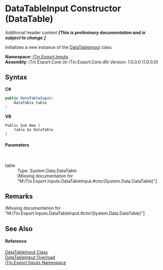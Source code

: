 # DataTableInput Constructor (DataTable)
Additional header content _**\[This is preliminary documentation and is subject to change.\]**_

Initializes a new instance of the <a href="408c03f7-a20b-08bf-50d8-e023c9efc7e3">DataTableInput</a> class

**Namespace:**&nbsp;<a href="c36d3103-5606-5c0e-da92-1e44dc961692">iTin.Export.Inputs</a><br />**Assembly:**&nbsp;iTin.Export.Core (in iTin.Export.Core.dll) Version: 1.0.0.0 (1.0.0.0)

## Syntax

**C#**<br />
``` C#
public DataTableInput(
	DataTable table
)
```

**VB**<br />
``` VB
Public Sub New ( 
	table As DataTable
)
```


#### Parameters
&nbsp;<dl><dt>table</dt><dd>Type: System.Data.DataTable<br />\[Missing <param name="table"/> documentation for "M:iTin.Export.Inputs.DataTableInput.#ctor(System.Data.DataTable)"\]</dd></dl>

## Remarks
\[Missing <remarks> documentation for "M:iTin.Export.Inputs.DataTableInput.#ctor(System.Data.DataTable)"\]

## See Also


#### Reference
<a href="408c03f7-a20b-08bf-50d8-e023c9efc7e3">DataTableInput Class</a><br /><a href="eaeb6990-0bbd-78db-7916-bca638ef2121">DataTableInput Overload</a><br /><a href="c36d3103-5606-5c0e-da92-1e44dc961692">iTin.Export.Inputs Namespace</a><br />